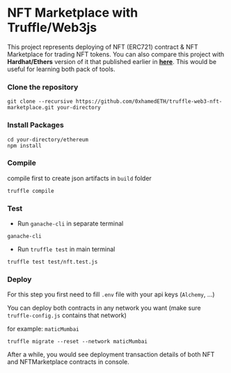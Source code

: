 # NFT Marketplace with Truffle/Web3js

This project represents deploying of NFT (ERC721) contract & NFT Marketplace for trading NFT tokens. You can also compare this project with **Hardhat/Ethers** version of it that published earlier in [**here**](https://github.com/0xhamedETH/hardhat-ethers-nextjs-nft-marketplace). This would be useful for learning both pack of tools.

### Clone the repository

```shell
git clone --recursive https://github.com/0xhamedETH/truffle-web3-nft-marketplace.git your-directory
```

### Install Packages

```shell
cd your-directory/ethereum
npm install
```

### Compile

compile first to create json artifacts in `build` folder

```shell
truffle compile
```

### Test

- Run `ganache-cli` in separate terminal

```shell
ganache-cli
```

- Run `truffle test` in main terminal

```shell
truffle test test/nft.test.js
```

### Deploy

For this step you first need to fill `.env` file with your api keys (`Alchemy`, ...)

You can deploy both contracts in any network you want (make sure `truffle-config.js` contains that network)

for example: `maticMumbai`

```shell
truffle migrate --reset --network maticMumbai
```

After a while, you would see deployment transaction details of both NFT and NFTMarketplace contracts in console.
